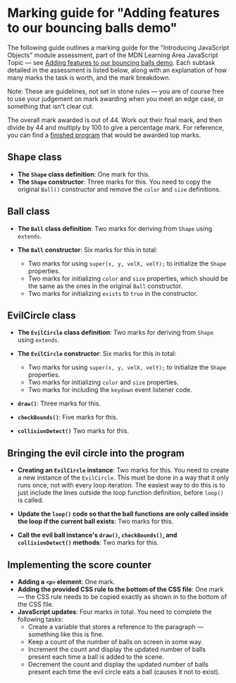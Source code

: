 # Marking guide for "Adding features to our bouncing balls demo"

The following guide outlines a marking guide for the "Introducing JavaScript Objects" module assessment, part of the MDN Learning Area JavaScript Topic — see [Adding features to our bouncing balls demo](https://developer.mozilla.org/en-US/docs/Learn/JavaScript/Objects/Adding_bouncing_balls_features). Each subtask detailed in the assessment is listed below, along with an explanation of how many marks the task is worth, and the mark breakdown.

Note: These are guidelines, not set in stone rules — you are of course free to use your judgement on mark awarding when you meet an edge case, or something that isn't clear cut.

The overall mark awarded is out of 44. Work out their final mark, and then divide by 44 and multiply by 100 to give a percentage mark. For reference, you can find a [finished program](main.js) that would be awarded top marks.

## Shape class

- **The `Shape` class definition**: One mark for this.
- **The `Shape` constructor**: Three marks for this. You need to copy the original `Ball()` constructor and remove the `color` and `size` definitions.

## Ball class

- **The `Ball` class definition**: Two marks for deriving from `Shape` using `extends`.

- **The `Ball` constructor**: Six marks for this in total:
  - Two marks for using `super(x, y, velX, velY);` to initialize the `Shape` properties.
  - Two marks for initializing `color` and `size` properties, which should be the same as the ones in the original `Ball` constructor.
  - Two marks for initializing `exists` to `true` in the constructor.

## EvilCircle class

- **The `EvilCircle` class definition**: Two marks for deriving from `Shape` using `extends`.

- **The `EvilCircle` constructor**: Six marks for this in total:

  - Two marks for using `super(x, y, velX, velY);` to initialize the `Shape` properties.
  - Two marks for initializing `color` and `size` properties.
  - Two marks for including the `keydown` event listener code.

- **`draw()`**: Three marks for this.

- **`checkBounds()`**: Five marks for this.

- **`collisionDetect()`** Two marks for this.

## Bringing the evil circle into the program

- **Creating an <code>EvilCircle</code> instance**: Two marks for this. You need to create a new instance of the `EvilCircle`. This must be done in a way that it only runs once, not with every loop iteration. The easiest way to do this is to just include the lines outside the loop function definition, before `loop()` is called.

- **Update the `loop()` code so that the ball functions are only called inside the loop if the current ball exists**: Two marks for this.

- **Call the evil ball instance's `draw()`, `checkBounds()`, and `collisionDetect()` methods**: Two marks for this.

## Implementing the score counter

- **Adding a `<p>` element**: One mark.
- **Adding the provided CSS rule to the bottom of the CSS file**: One mark — the CSS rule needs to be copied exactly as shown in to the bottom of the CSS file.
- **JavaScript updates**: Four marks in total. You need to complete the following tasks:
  - Create a variable that stores a reference to the paragraph — something like this is fine.
  - Keep a count of the number of balls on screen in some way.
  - Increment the count and display the updated number of balls present each time a ball is added to the scene.
  - Decrement the count and display the updated number of balls present each time the evil circle eats a ball (causes it not to exist).
